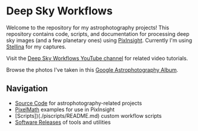 # Deep Sky Workflows

Welcome to the repository for my astrophotography projects! This repository contains code, scripts, and documentation for processing deep sky images (and a few planetary ones) using [PixInsight](https://pixinsight.com). Currently I'm using [Stellina](https://vaonis.com/stellina) for my captures.

Visit the [Deep Sky Workflows YouTube channel](https://www.youtube.com/channel/UCGTfyv52aBiubARo3t30MAQ) for related video tutorials.

Browse the photos I've taken in this [Google Astrophotography Album](https://photos.app.goo.gl/FceFDGmLJ1Cy1WvZ6).

## Navigation

- [Source Code](./src/README.md) for astrophotography-related projects
- [PixelMath](./pixelmath/README.md) examples for use in PixInsight
- [Scripts])(./piscripts/README.md) custom workflow scripts
- [Software Releases](https://github.com/JeremyLikness/DeepSkyWorkflows/releases) of tools and utilities
